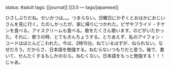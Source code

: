 status: #adult 
tags: [[journal]] [[3.0 — tags/japanese]]

ひさしぶりだね。せいかつは。。。つまらない。日曜日にかぞくとおはかにおじいさんを見に行く。たのしかったが、家に帰りにつかれた。ピザやフライド・チケンを食べる。アイスクリームも食べる。歌をたくさん歌います。のどがいたかった。それに、歌うの時、とてもきんちょうする。とりあえず、私のアイフォン・コードはほとんどこわれた。今は、2時15分。ねているはずが、ねられない。なぜだろう。だからさ、日本語を勉強する。ねむらないつもりだと思う。後で、書いて、せんたくするもしかのなら。ねむくない。日本語をもっと勉強する！！！じゃあ。